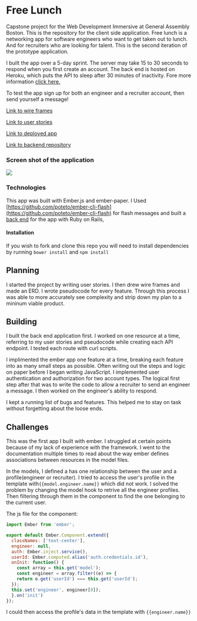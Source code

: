 # Free Lunch

Capstone project for the Web Development Immersive at General Assembly Boston. This is the repository for the client side application. Free lunch is a networking app for software engineers who want to get taken out to lunch. And for recruiters who are looking for talent. This is the second iteration of the prototype application.

I built the app over a 5-day sprint. The server may take 15 to 30 seconds to respond when you first create an account. The back end is hosted on Heroku, which puts the API to sleep after 30 minutes of inactivity.
Fore more information [click here.](https://devcenter.heroku.com/articles/free-dyno-hours)

To test the app sign up for both an engineer and a recruiter account, then send yourself a message!

[Link to wire frames](http://imgur.com/a/zT79X)

[Link to user stories](https://www.dropbox.com/s/5vsgxw92bowak0o/free-lunch-stories.pdf?dl=0)

[Link to deployed app](https://arlofeirman.github.io/free-lunch/#/)

[Link to backend repository](https://github.com/arlofeirman/freelunch-api)

### Screen shot of the application

![](http://i.imgur.com/KFnIxxS.png)

### Technologies
This app was built with Ember.js and ember-paper. I Used [https://github.com/poteto/ember-cli-flash](https://github.com/poteto/ember-cli-flash) for flash messages and built a [back end](https://github.com/arlofeirman/freelunch-api) for the app with Ruby on Rails,

#### Installation
If you wish to fork and clone this repo you will need to install dependencies by running ```bower install``` and ```npm install```

## Planning
I started the project by writing user stories. I then drew wire frames and made an ERD. I wrote pseudocode for every feature. Through this process I was able to more accurately see complexity and strip down my plan to a mininum viable product.

## Building
I built the back end application first. I worked on one resource at a time, referring to my user stories and pseudocode while creating each API endpoint. I tested each route with curl scripts.

I implimented the ember app one feature at a time, breaking each feature into as many small steps as possible. Often writing out the steps and logic on paper before I began writing JavaScript. I implemented user authentication and authorization for two account types. The logical first step after that was to write the code to allow a recruiter to send an engineer a message. I then worked on the engineer's ability to respond. 

I kept a running list of bugs and features. This helped me to stay on task without forgetting about the loose ends.

## Challenges

This was the first app I built with ember. I struggled at certain points because of my lack of experience with the framework. I went to the documentation multiple times to read about the way ember defines associations between resources in the model files. 

In the models, I defined a has one relationship between the user and a profile(engineer or recruiter). 
I tried to access the user's profile in the template with```{{model.engineer.name}}``` which did not work. I solved the problem by changing the model hook to retrive all the engineer profiles. Then filtering through them in the component to find the one belonging to the current user.

The js file for the component:

```js
import Ember from 'ember';

export default Ember.Component.extend({
  classNames: ['text-center'],
  engineer: null,
  auth: Ember.inject.service(),
  userId: Ember.computed.alias('auth.credentials.id'),
  onInit: function() {
    const array = this.get('model');
    const engineer = array.filter((e) => {
    return e.get('userId') === this.get('userId');
  });
  this.set('engineer', engineer[0]);
  }.on('init')
});
```

I could then access the profile's data in the template with ```{{engineer.name}}```








